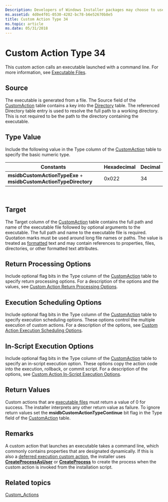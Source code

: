 ```yaml
---
Description: Developers of Windows Installer packages may choose to use a custom action type 34 when the standard actions are insufficient to execute the installation.
ms.assetid: 4d0e4f01-0530-4202-bc78-b6e52670b8e5
title: Custom Action Type 34
ms.topic: article
ms.date: 05/31/2018
---
```


# Custom Action Type 34

This custom action calls an executable launched with a command line. For more information, see [Executable Files](executable-files.md).

## Source

The executable is generated from a file. The Source field of the [CustomAction](customaction-table.md) table contains a key into the [Directory](directory-table.md) table. The referenced Directory table entry is used to resolve the full path to a working directory. This is not required to be the path to the directory containing the executable.

## Type Value

Include the following value in the Type column of the [CustomAction](customaction-table.md) table to specify the basic numeric type.



| Constants                                                         | Hexadecimal | Decimal |
|-------------------------------------------------------------------|-------------|---------|
| **msidbCustomActionTypeExe** + **msidbCustomActionTypeDirectory** | 0x022       | 34      |



 

## Target

The Target column of the [CustomAction](customaction-table.md) table contains the full path and name of the executable file followed by optional arguments to the executable. The full path and name to the executable file is required. Quotation marks must be used around long file names or paths. The value is treated as [formatted](formatted.md) text and may contain references to properties, files, directories, or other formatted text attributes.

## Return Processing Options

Include optional flag bits in the Type column of the [CustomAction](customaction-table.md) table to specify return processing options. For a description of the options and the values, see [Custom Action Return Processing Options](custom-action-return-processing-options.md).

## Execution Scheduling Options

Include optional flag bits in the Type column of the [CustomAction](customaction-table.md) table to specify execution scheduling options. These options control the multiple execution of custom actions. For a description of the options, see [Custom Action Execution Scheduling Options](custom-action-execution-scheduling-options.md).

## In-Script Execution Options

Include optional flag bits in the Type column of the [CustomAction](customaction-table.md) table to specify an in-script execution option. These options copy the action code into the execution, rollback, or commit script. For a description of the options, see [Custom Action In-Script Execution Options](custom-action-in-script-execution-options.md).

## Return Values

Custom actions that are [executable files](executable-files.md) must return a value of 0 for success. The installer interprets any other return value as failure. To ignore return values set the **msidbCustomActionTypeContinue** bit flag in the Type field of the [CustomAction](customaction-table.md) table.

## Remarks

A custom action that launches an executable takes a command line, which commonly contains properties that are designated dynamically. If this is also a [deferred execution custom action](deferred-execution-custom-actions.md), the installer uses [**CreateProcessAsUser**](https://docs.microsoft.com/windows/desktop/api/processthreadsapi/nf-processthreadsapi-createprocessasusera) or [**CreateProcess**](https://docs.microsoft.com/windows/desktop/api/processthreadsapi/nf-processthreadsapi-createprocessa) to create the process when the custom action is invoked from the installation script.

## Related topics

<dl> <dt>

[Custom\_Actions](custom-actions.md)
</dt> </dl>

 

 



